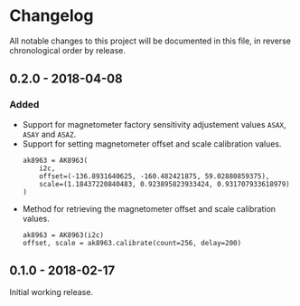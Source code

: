 # Changelog

All notable changes to this project will be documented in this file, in reverse chronological order by release.

## 0.2.0 - 2018-04-08
### Added
- Support for magnetometer factory sensitivity adjustement values `ASAX`, `ASAY` and `ASAZ`.
- Support for setting magnetometer offset and scale calibration values.
    ```
    ak8963 = AK8963(
        i2c,
        offset=(-136.8931640625, -160.482421875, 59.02880859375),
        scale=(1.18437220840483, 0.923895823933424, 0.931707933618979)
    )
    ```
- Method for retrieving the magnetometer offset and scale calibration values.
    ```
    ak8963 = AK8963(i2c)
    offset, scale = ak8963.calibrate(count=256, delay=200)
    ```

## 0.1.0 - 2018-02-17

Initial working release.